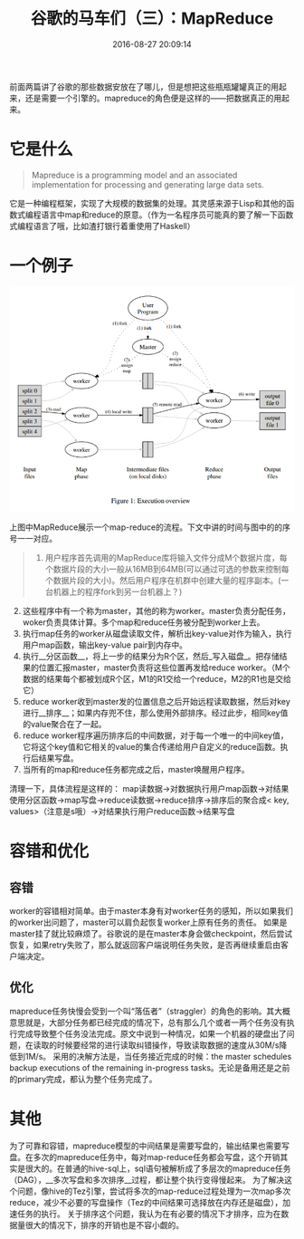 ﻿---
title: 谷歌的马车们（三）：MapReduce
date: 2016-08-27 20:09:14
tags: 分布式系统
categories: 分布式系统
---

前面两篇讲了谷歌的那些数据安放在了哪儿，但是想把这些瓶瓶罐罐真正的用起来，还是需要一个引擎的。mapreduce的角色便是这样的——把数据真正的用起来。

# 它是什么

>Mapreduce is a programming model and an associated implementation for processing and generating large data sets.

它是一种编程框架，实现了大规模的数据集的处理。其灵感来源于Lisp和其他的函数式编程语言中map和reduce的原意。（作为一名程序员可能真的要了解一下函数式编程语言了哦，比如渣打银行着重使用了Haskell）

# 一个例子

![mapreduce_overview](/images/mapreduce/mapreduce_overview.png)

上图中MapReduce展示一个map-reduce的流程。下文中讲的时间与图中的的序号一一对应。
>1. 用户程序首先调用的MapReduce库将输入文件分成M个数据片度，每个数据片段的大小一般从16MB到64MB(可以通过可选的参数来控制每个数据片段的大小)。然后用户程序在机群中创建大量的程序副本。(一台机器上的程序fork到另一台机器上？)
2. 这些程序中有一个称为master，其他的称为worker。master负责分配任务，woker负责具体计算。多个map和reduce任务被分配到worker上去。
3. 执行map任务的worker从磁盘读取文件，解析出key-value对作为输入，执行用户map函数，输出key-value pair到内存中。
4. 执行__分区函数__，将上一步的结果分为R个区，然后_写入磁盘_。把存储结果的位置汇报master，master负责将这些位置再发给reduce worker。（M个数据的结果每个都被划成R个区，M1的R1交给一个reduce，M2的R1也是交给它）
5. reduce worker收到master发的位置信息之后开始远程读取数据，然后对key进行__排序__；如果内存兜不住，那么使用外部排序。经过此步，相同key值的value聚合在了一起。
6. reduce worker程序遍历排序后的中间数据，对于每一个唯一的中间key值，它将这个key值和它相关的value的集合传递给用户自定义的reduce函数。执行后结果写盘。
7. 当所有的map和reduce任务都完成之后，master唤醒用户程序。

清理一下，具体流程是这样的：
map读数据->对数据执行用户map函数->对结果使用分区函数->map写盘->reduce读数据->reduce排序->排序后的聚合成< key, values>（注意是s哦）->对结果执行用户reduce函数->结果写盘

# 容错和优化
## 容错
worker的容错相对简单。由于master本身有对worker任务的感知，所以如果我们的worker出问题了，master可以肩负起恢复worker上原有任务的责任。
如果是master挂了就比较麻烦了。谷歌说的是在master本身会做checkpoint，然后尝试恢复，如果retry失败了，那么就返回客户端说明任务失败，是否再继续重启由客户端决定。

## 优化
mapreduce任务快慢会受到一个叫“落伍者”（straggler）的角色的影响。其大概意思就是，大部分任务都已经完成的情况下，总有那么几个或者一两个任务没有执行完成导致整个任务没法完成。原文中说到一种情况，如果一个机器的硬盘出了问题，在读取的时候要经常的进行读取纠错操作，导致读取数据的速度从30M/s降低到1M/s。
采用的决解方法是，当任务接近完成的时候：the master schedules backup executions of the remaining in-progress tasks。无论是备用还是之前的primary完成，都认为整个任务完成了。

# 其他
为了可靠和容错，mapreduce模型的中间结果是需要写盘的，输出结果也需要写盘。在多次的mapreduce任务中，每对map-reduce任务都会写盘，这个开销其实是很大的。在普通的hive-sql上，sql语句被解析成了多层次的mapreduce任务（DAG），__多次写盘和多次排序__过程，都让整个执行变得慢起来。
为了解决这个问题，像hive的Tez引擎，尝试将多次的map-reduce过程处理为一次map多次reduce，减少不必要的写盘操作（Tez的中间结果可选择放在内存还是磁盘），加速任务的执行。
关于排序这个问题，我认为在有必要的情况下才排序，应为在数据量很大的情况下，排序的开销也是不容小觑的。










